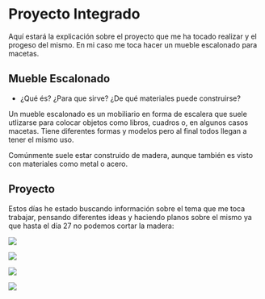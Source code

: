 
# Proyecto Integrado


Aquí estará la explicación sobre el proyecto que me ha tocado realizar y el progeso del mismo. En mi caso me toca hacer un mueble escalonado para macetas.

## Mueble Escalonado

- ¿Qué és? ¿Para que sirve? ¿De qué materiales puede construirse?

Un mueble escalonado es un mobiliario en forma de escalera que suele utlizarse para colocar objetos como libros, cuadros o, en algunos casos macetas. 
Tiene diferentes formas y modelos pero al final todos llegan a tener el mismo uso.

Comúnmente suele estar construido de madera, aunque también es visto con materiales como metal o acero.

## Proyecto 

Estos días he estado buscando información sobre el tema que me toca trabajar, pensando diferentes ideas y haciendo planos sobre el mismo ya que hasta el día 27 no podemos cortar la madera:

![](https://github.com/Tabrih/Proyecto-Integrado/blob/main/Im%C3%A1genes/Plano%20mueble.png)

![](https://github.com/Tabrih/Proyecto-Integrado/blob/main/Im%C3%A1genes/Mueble.png)

![](https://github.com/Tabrih/Proyecto-Integrado/blob/main/Im%C3%A1genes/estante-para-baterias-3d-en-estanterias-y-modulares-muebles-equipamiento-32471.jpg)

![](https://github.com/Tabrih/Proyecto-Integrado/blob/main/Im%C3%A1genes/IMG-20220505-WA0004.jpg)




